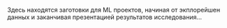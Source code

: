 Здесь находятся заготовки для ML проектов, начиная от экплорейшен данных и заканчивая презентацией результатов исследования...
